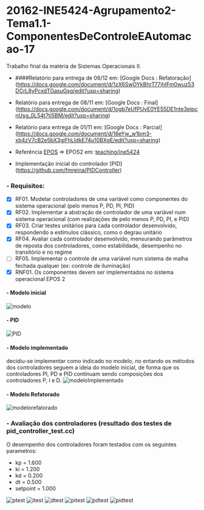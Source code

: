 # 20162-INE5424-Agrupamento2-Tema1.1-ComponentesDeControleEAutomacao-17
Trabalho final da matéria de Sistemas Operacionais II.

* ####Relatório para entrega de 06/12 em: [Google Docs : Refatoração] (https://docs.google.com/document/d/1zX6SwOYkBhrT77jhIFm0wuz53DCrL8yPcxdTGasuGsg/edit?usp=sharing)

* Relatório para entrega de 08/11 em: [Google Docs : Final] (https://docs.google.com/document/d/1ogb7eUfPUyE0YE55DE1nte3eipcnUsg_0L54t7ti5BM/edit?usp=sharing)

* Relatório para entrega de 01/11 em: [Google Docs : Parcial] (https://docs.google.com/document/d/16eYw_w1bm3-xb4zV7cB2e5bX3gjFhLIdkE74u10BXgE/edit?usp=sharing)

* Referência [EPOS](http://epos.lisha.ufsc.br/HomePage) => EPOS2 em: [teaching/ine5424](https://epos.lisha.ufsc.br/svn/teaching/ine5424/)

* Implementação inicial do controlador [PID] (https://github.com/fmreina/PIDController)

### - Requisitos:
* [x] RF01. Modelar controladores de uma variável como componentes do sistema operacional (pelo menos P, PD, PI, PID)
* [x] RF02. Implementar a abstração de controlador de uma variável num sistema operacional (com realizações de pelo menos P, PD, PI, e PID)
* [x] RF03. Criar testes unitários para cada controlador desenvolvido, respondendo a estímulos clássico, como o degrau unitário
* [x] RF04. Avaliar cada controlador desenvolvido, mensurando parâmetros de reposta dos controladores, como estabilidade, desempenho no transitório e no regime
* [ ] RF05. Implementar o controle de uma variável num sistema de malha fechada qualquer (ex: controle de iluminação)
* [x] RNF01. Os componentes devem ser implementados no sistema operacional EPOS 2

#### - Modelo inicial
![modelo](https://github.com/fmreina/PIDController/blob/master/images/modelController.png)

#### - PID
![PID](https://github.com/fmreina/PIDController/blob/master/images/PID.png)

#### - Modelo implementado
decidiu-se implementar como indicado no modelo, no entando os métodos dos controladores seguem a ideia do modelo inicial, de forma que os controladores PI, PD e PID continuam sendo composições dos controladores P, I e D.
![modeloImplementado](https://github.com/fmreina/20162-INE5424-Agrupamento2-Tema1.1-ComponentesDeControleEAutomacao-17/blob/pThread/images/implementedModel.png)

#### - Modelo Refatorado
![modelorefatorado](https://github.com/fmreina/20162-INE5424-Agrupamento2-Tema1.1-ComponentesDeControleEAutomacao-17/blob/pThread/images/refactoredModel.png)

### - Avaliação dos controladores (resultado dos testes de pid_controller_test.cc)
O desempenho dos controladores foram testados com os seguintes parametros:
* kp = 1.600
* ki = 1.200
* kd = 0.200
* dt = 0.500
* setpoint = 1.000

![ptest](https://github.com/fmreina/20162-INE5424-Agrupamento2-Tema1.1-ComponentesDeControleEAutomacao-17/blob/pThread/images/pController.png)
![itest](https://github.com/fmreina/20162-INE5424-Agrupamento2-Tema1.1-ComponentesDeControleEAutomacao-17/blob/pThread/images/iController.png)
![dtest](https://github.com/fmreina/20162-INE5424-Agrupamento2-Tema1.1-ComponentesDeControleEAutomacao-17/blob/pThread/images/dController.png)
![pitest](https://github.com/fmreina/20162-INE5424-Agrupamento2-Tema1.1-ComponentesDeControleEAutomacao-17/blob/pThread/images/piController.png)
![pdtest](https://github.com/fmreina/20162-INE5424-Agrupamento2-Tema1.1-ComponentesDeControleEAutomacao-17/blob/pThread/images/pdController.png)
![pidtest](https://github.com/fmreina/20162-INE5424-Agrupamento2-Tema1.1-ComponentesDeControleEAutomacao-17/blob/pThread/images/pidController.png)
